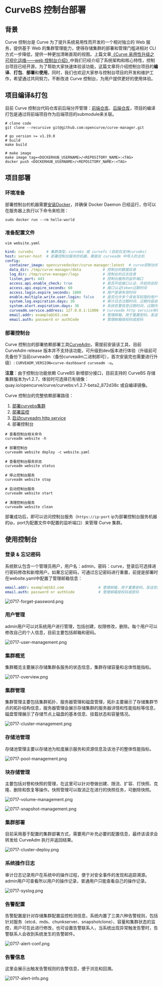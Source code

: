 # CurveBS 控制台部署

## 背景
Curve 控制台是 Curve 为了提升系统易用性而开发的一个相对独立的 Web 服务，提供基于 Web 的集群管理能力，使得存储集群的部署和管理门槛进相对 CLI 方式一步降低，提供一种更加清晰直观的视图。上篇文章[《Curve 易用性升级之可视化运维——web 控制台介绍》](https://mp.weixin.qq.com/s/5Vkshg-CGl_wVNW695Qixw)中我们已经介绍了系统架构和核心特性，控制台项目已经开源，为了帮助大家快速体验该功能，这篇文章将介绍控制台项目的**编译**、**打包**、**部署**和**使用**，同时，我们也欢迎大家参与控制台项目的开发和维护工作，希望通过共同努力，不断改进 Curve 控制台，为用户提供更好的使用体验。

## 项目编译&打包
目前 Curve 控制台代码仓库前后端分开管理：[前端仓库](https://github.com/opencurve/curve-dashboard)、[后端仓库](https://github.com/opencurve/curve-manager)，项目的编译打包是通过将前端项目作为后端项目的submodule来关联。

```shell
# clone code
git clone --recursive git@github.com:opencurve/curve-manager.git

# go version >= v1.19.0
# build
make build

# make image
make image tag=<DOCKERHUB_USERNAME>/<REPOSITORY_NAME>:<TAG>
docker push <DOCKERHUB_USERNAME>/<REPOSITORY_NAME>:<TAG>
```

## 项目部署
### 环境准备
部署控制台的机器需要[安装Docker](https://yeasy.gitbook.io/docker_practice/install)，并确保 Docker Daemon 已经运行，你可以在服务器上执行以下命令来检测：

`sudo docker run --rm hello-world`

### 准备配置文件
`vim website.yaml`

```yaml
kind: curvebs      # 集群类型，curvebs 或 curvefs (目前仅支持curvebs)
host: server-host  # 部署控制台服务的机器，需是在 curveadm 中导入的主机
config:
  container_image: opencurvedocker/curve-manager:latest  # curve控制台的镜像
  data_dir: /tmp/curve-manager/data          # 控制台的数据目录
  log_dir: /tmp/curve-manager/logs           # 控制台的日志目录
  listen_port: 443                           # 控制台服务的监听端口
  access.api.enable_check: true              # 是否开启接口认证，开启则会检测每个请求携带的认证信息
  access.api.expire_seconds: 60              # 接口认证token过期时间
  access.login.expire_seconds: 1800          # 用户登录失效时间
  enable.multiple.write.user.login: false    # 是否允许多个具有写权限的用户同时登陆
  system.log.expiration.days: 30             # 审计日志过期时间，过期内容自动删除
  system.alert.expiration.days: 30           # 系统告警信息过期时间，过期内容自动删除
  curveadm.service.address: 127.0.0.1:11000  # curveadm http service地址，对应部署步骤3 "启动curveadm http service"中配置的值
  email.addr: example@163.com                # 管理邮箱，用于重置密码，发送告警信息
  email.auth: password or authCode           # 管理邮箱授权码或密码

```

### 部署控制台
Curve 控制台的部署依赖部署工具[CurveAdm](https://github.com/opencurve/curveadm)，需提前安装该工具，目前 CurveAdm release 版本并不支持该功能，可升级到dev版本进行体验（升级前可先备份下当前curveadm（备份curveadm二进制即可），首次安装完也需要进行升级）: `CURVEADM_VERSION=curve-dashboard curveadm -u`。

**注意**：由于控制台功能依赖 CurveBS 新增部分接口，目前支持的 CurveBS 存储集群版本为v1.2.7，体验时可选择已有镜像：quay.io/opencurve/curve/curvebs:v1.2.7-beta2_872d38c 或自编译镜像。

Curve 控制台的完整依赖部署路径：

1. [部署curvebs集群](https://github.com/opencurve/curveadm/wiki/curvebs-cluster-deployment)
2. [部署监控](https://github.com/opencurve/curveadm/wiki/curve-monitor-deployment)
3. [启动curveadm http service](https://github.com/opencurve/curveadm/wiki/curveadm-http-service)
4. 部署控制台

```shell
# 查看控制台相关命令
curveadm website -h

# 部署控制台
curveadm website deploy -c website.yaml

# 查看控制台服务状态
curveadm website status

# 停止控制台服务
curveadm website stop

# 启动控制台服务
curveadm website start

# 清理控制台服务
curveadm website clean
```

部署成功后，即可以访问控制台服务（`https://ip:port` ip为部署控制台服务机器的ip，port为配置文件中配置的监听端口）来管理 Curve 集群。

## 使用控制台

### 登录 & 忘记密码

系统默认包含一个管理员用户，用户名：admin，密码：curve，登录后可选择进行密码修改和新增用户。如果忘记密码，可通过忘记密码进行重置，前提是部署时在website.yaml中配置了管理邮箱信息：

```yaml
email.addr: example@163.com                # 管理邮箱，用于重置密码，发送告警信息
email.auth: password or authCode           # 管理邮箱授权码或密码
```

![0717-forget-password.png](../../images/0717-forget-password.png)

### 用户管理

admin用户可以对系统用户进行管理，包括创建，权限修改，删除。每个用户可以修改自己的个人信息，目前主要包括邮箱和密码。

![0717-user-management.png](../../images/0717-user-management.png)

### 集群概览

集群概览主要展示存储集群各服务的状态信息，集群存储容量和总体性能指标。

![0717-overview.png](../../images/0717-overview.png)

### 集群管理

集群管理主要包括集群拓扑、服务器管理和磁盘管理，拓扑主要展示了存储集群节点的拓扑结构信息，服务器管理会展示存储集群的服务器详情和性能指标等信息，磁盘管理展示了存储节点上磁盘的基本信息、挂载状态和容量情况。

![0717-cluster-management.png](../../images/0717-cluster-management.png)

### 存储池管理

存储池管理主要以存储池为粒度展示服务和资源信息及该池子的整体性能指标。

![0717-pool-management.png](../../images/0717-pool-management.png)

### 块存储管理

主要包括对卷和快照的管理，在这里可以针对卷做创建、限流、扩容、打快照、克隆、删除和恢复等操作。快照管理可以取消正在进行的快照任务，可删除快照。

![0717-volume-management.png](../../images/0717-volume-management.png)

![0717-snapshot-management.png](../../images/0717-snapshot-management.png)

### 集群部署

目前采用基于配置的集群部署方式，需要用户补充必要的配置信息，最终该请求会转发给 CurveAdm 执行并返回结果。

![0717-cluster-deploy.png](../../images/0717-cluster-deploy.png)

### 系统操作日志

审计日志记录用户在系统中的操作过程，便于对安全事件的发现和追踪溯源。admin用户可查看所以用户的操作记录，普通用户只能查看自己的操作记录。

![0717-syslog.png](../../images/0717-syslog.png)

### 告警配置

告警配置是针对存储集群配置监控检测信息，系统内置了三类六种告警规则，包括针对服务（etcd、mds、chunkserver、snapshotclone）、容量和集群状态的监控，用户可在此进行修改，也可设置告警联系人，当系统出现异常触发告警时，告警联系人会收到系统发生的告警邮件。

![0717-alert-conf.png](../../images/0717-alert-conf.png)

### 告警信息

这里会展示出触发告警规则的告警信息，便于浏览和回溯。

![0717-alert-info.png](../../images/0717-alert-info.png)